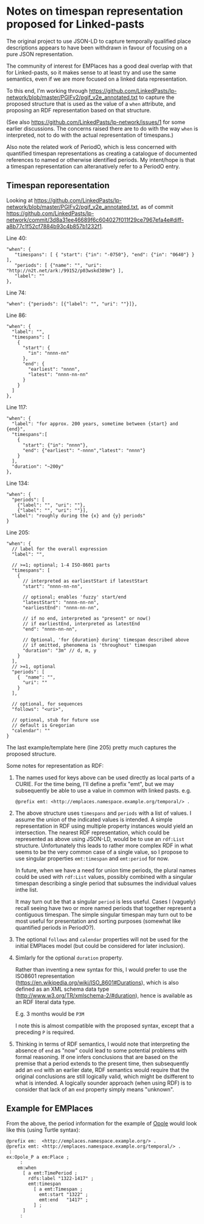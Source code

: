 # Notes on timespan representation proposed for Linked-pasts

The original project to use JSON-LD to capture temporally qualified place descriptions appears to have been withdrawn in favour of focusing on a pure JSON representation.

The community of interest for EMPlaces has a good deal overlap with that for Linked-pasts, so it makes sense to at least try and use the same semantics, even if we are more focused on a linked data representation.

To this end, I'm working through https://github.com/LinkedPasts/lp-network/blob/master/PGIFv2/pgif_v2e_annotated.txt to capture the proposed structure that is used as the value of a `when` attribute, and proposing an RDF representation based on that structure.

(See also https://github.com/LinkedPasts/lp-network/issues/1 for some earlier discussions.  The concerns raised there are to do with the way `when` is interpreted, not to do with the actual representation of timespans.)

Also note the related work of PeriodO, which is less concerned with quantified timespan representations as creating a catalogue of documented references to named or otherwise identified periods.  My intent/hope is that a timespan representation can alteranatively refer to a PeriodO entry.

## Timespan reporesentation

Looking at https://github.com/LinkedPasts/lp-network/blob/master/PGIFv2/pgif_v2e_annotated.txt, as of commit https://github.com/LinkedPasts/lp-network/commit/3d8a31ee46689f6c604027f011f29ce7967efa4e#diff-a8b77c1f52cf7884b93c4b857b1232f1.

Line 40:

    "when": {
       "timespans": [ { "start": {"in": "-0750"}, "end": {"in": "0640"} } ],
       "periods": [ {"name": "", "uri": "http://n2t.net/ark:/99152/p03wskd389m"} ],
       "label": ""
    },

Line 74:

    "when": {"periods": [{"label": "", "uri": ""}]},

Line 86:

    "when": {
      "label": "",
      "timespans": [
        {  
          "start": {
            "in": "nnnn-nn"
          },
          "end": {
            "earliest": "nnnn",
            "latest": "nnnn-nn-nn"
          }
        }
      ]
    },

Line 117:

    "when": {
      "label": "for approx. 200 years, sometime between {start} and {end}",
      "timespans":[
        {
          "start": {"in": "nnnn"},
          "end": {"earliest": "-nnnn","latest": "nnnn"}
        }
      ],
      "duration": "~200y"
    },

Line 134:

    "when": {
      "periods": [
        {"label": "", "uri": ""},
        {"label": "", "uri": ""}],       
      "label": "roughly during the {x} and {y} periods"
    }

Line 205:

    "when": {
      // label for the overall expression
      "label": "",
      
      // >=1; optional; 1-4 ISO-8601 parts
      "timespans": [
        {  
          // interpreted as earliestStart if latestStart
          "start": "nnnn-nn-nn", 

          // optional; enables 'fuzzy' start/end
          "latestStart": "nnnn-nn-nn",
          "earliestEnd": "nnnn-nn-nn",

          // if no end, interpreted as "present" or now()
          // if earliestEnd, interpreted as latestEnd 
          "end": "nnnn-nn-nn",

          // Optional, 'for {duration} during' timespan described above
          // if omitted, phenomena is 'throughout' timespan
          "duration": "3m" // d, m, y
        }
      ],
      // >=1, optional
      "periods": [
        {  "name": "", 
          "uri": ""
        }
      ],

      // optional, for sequences
      "follows": "<uri>",

      // optional, stub for future use
      // default is Gregorian
      "calendar": ""
    }

The last example/template here (line 205) pretty much captures the proposed structure.

Some notes for representation as RDF:

1.  The names used for keys above can be used directly as local parts of a CURIE.  For the time being, I'll define a prefix "emt", but we may subsequently be able to use a value in common with linked pasts.  e.g.

        @prefix emt: <http://emplaces.namespace.example.org/temporal/> .

2.  The above structure uses `timespans` and `periods` with a list of values.  I assume the union of the indicated values is intended.  A simple representation in RDF using multiple property instances would yield an intersection.  The nearest RDF representation, which could be represented as above using JSON-LD, would be to use an `rdf:List` structure.  Unfortunately this leads to rather more complex RDF in what seems to be the very common case of a single value, so I propose to use singular properties `emt:timespan` and `emt:period` for now.

    In future, when we have a need for union time periods, the plural names could be used with `rdf:List` values, possibly combined with a singular timespan describing a single period that subsumes the individual values inthe list.

    It may turn out be that a singular `period` is less useful.  Cases I (vaguely) recall seeing have two or more named periods that together represent a contiguous timespan.  The simple singular timespan may turn out to be most useful for presentation and sorting purposes (somewhat like quantified periods in PeriodO?).

3. The optional `follows` and `calendar` properties will not be used for the initial EMPlaces model (but could be considered for later inclusion).

4. Simlarly for the optional `duration` property.

    Rather than inventing a new syntax for this, I would prefer to use the ISO8601 representation (https://en.wikipedia.org/wiki/ISO_8601#Durations), which is also defined as an XML schema data type (http://www.w3.org/TR/xmlschema-2/#duration), hence is available as an RDF literal data type.

    E.g. 3 months would be `P3M`

    I note this is almost compatible with the proposed syntax, except that a preceding `P` is required.

5. Thinking in terms of RDF semantics, I would note that interpreting the absence of `end` as "now" could lead to some potential problems with formal reasoning.  If one infers conclusions that are based on the premise that a period extends to the present time, then subsequently add an `end` with an earlier date, RDF semantics would require that the original conclusions are still logically valid, which might be dsifferent to what is intended.  A logically sounder approach (when using RDF) is to consider that lack of an `end` property simply means "unknown".



## Example for EMPlaces

From the above, the period information for the example of [Opole](20180410-opole-example-data.ttl) would look like this (using Turtle syntax):

    @prefix em:  <http://emplaces.namespace.example.org/> .
    @prefix emt: <http://emplaces.namespace.example.org/temporal/> .
     :
    ex:Opole_P a em:Place ;
         :
        em:when 
          [ a emt:TimePeriod ;
            rdfs:label "1322-1417" ;
            emt:timespan
              [ a emt:Timespan ;
                emt:start "1322" ;
                emt:end   "1417" ;
              ] ;
          ]
         :



